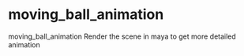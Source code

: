 # moving_ball_animation
moving_ball_animation
Render the scene in maya to get more detailed animation
